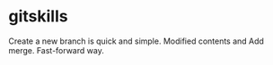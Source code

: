 # gitskills
Create a new branch is quick and simple.
Modified contents and Add merge.
Fast-forward way.